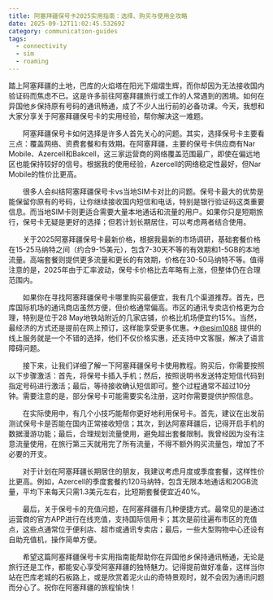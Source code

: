```yaml
---
title: 阿塞拜疆保号卡2025实用指南：选择、购买与使用全攻略
date: 2025-09-12T11:02:45.532692
category: communication-guides
tags:
  - connectivity
  - sim
  - roaming
---
```


踏上阿塞拜疆的土地，巴库的火焰塔在阳光下熠熠生辉，而你却因为无法接收国内验证码而焦虑不已。这是许多前往阿塞拜疆旅行或工作的人常遇到的困境。如何在异国他乡保持原有号码的通讯畅通，成了不少人出行前的必备功课。今天，我想和大家分享关于阿塞拜疆保号卡的实用经验，帮你解决这一难题。

　　阿塞拜疆保号卡如何选择是许多人首先关心的问题。其实，选择保号卡主要看三点：覆盖网络、资费套餐和有效期。在阿塞拜疆，主要的保号卡供应商有Nar Mobile、Azercell和Bakcell，这三家运营商的网络覆盖范围最广，即使在偏远地区也能保持较好的信号。根据我的使用经验，Azercell的网络稳定性最好，但Nar Mobile的性价比更高。

　　很多人会纠结阿塞拜疆保号卡vs当地SIM卡对比的问题。保号卡最大的优势是能保留你原有的号码，让你继续接收国内短信和电话，特别是银行验证码这类重要信息。而当地SIM卡则更适合需要大量本地通话和流量的用户。如果你只是短期旅行，保号卡无疑是更好的选择；但若计划长期居住，可以考虑两者结合使用。

　　关于2025阿塞拜疆保号卡最新价格，根据我最新的市场调研，基础套餐价格在15-25马纳特之间（约合9-15美元），包含7-30天不等的有效期和1-5GB的本地流量。高端套餐则提供更多流量和更长的有效期，价格在30-50马纳特不等。值得注意的是，2025年由于汇率波动，保号卡价格比去年略有上涨，但整体仍在合理范围内。

　　如果你在寻找阿塞拜疆保号卡哪里购买最便宜，我有几个渠道推荐。首先，巴库国际机场的通讯商店虽然方便，但价格通常偏高。市区的通讯专卖店价格更为合理，特别是位于28 May地铁站附近的几家店铺，价格比机场便宜约15%。当然，最经济的方式还是提前在网上预订，这样能享受更多优惠。✈[@esim1088](https://t.me/s/esim1088) 提供的线上服务就是一个不错的选择，他们不仅价格实惠，还支持中文客服，解决了语言障碍问题。

　　接下来，让我们详细了解一下阿塞拜疆保号卡使用教程。购买后，你需要按照以下步骤激活：首先，将保号卡插入手机；然后，按照说明书发送特定短信代码到指定号码进行激活；最后，等待接收确认短信即可。整个过程通常不超过10分钟。需要注意的是，部分保号卡可能需要实名注册，这时你需要提供护照信息。

　　在实际使用中，有几个小技巧能帮你更好地利用保号卡。首先，建议在出发前测试保号卡是否能在国内正常接收短信；其次，到达阿塞拜疆后，记得开启手机的数据漫游功能；最后，合理规划流量使用，避免超出套餐限制。我曾经因为没有注意流量使用，在旅行第三天就用完了所有流量，不得不额外购买流量包，增加了不必要的开支。

　　对于计划在阿塞拜疆长期居住的朋友，我建议考虑月度或季度套餐，这样性价比更高。例如，Azercell的季度套餐约120马纳特，包含无限本地通话和20GB流量，平均下来每天只需1.3美元左右，比短期套餐便宜近40%。

　　最后，关于保号卡的充值问题，在阿塞拜疆有几种便捷方式。最常见的是通过运营商的官方APP进行在线充值，支持国际信用卡；其次是前往遍布市区的充值点，这些点通常位于便利店、超市或通讯专卖店；最后，一些大型购物中心还设有自助充值机，操作简单方便。

　　希望这篇阿塞拜疆保号卡实用指南能帮助你在异国他乡保持通讯畅通，无论是旅行还是工作，都能安心享受阿塞拜疆的独特魅力。记得提前做好准备，这样当你站在巴库老城的石板路上，或是欣赏着泥火山的奇特景观时，就不会因为通讯问题而分心了。祝你在阿塞拜疆的旅程愉快！